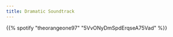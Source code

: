 ```yaml
---
title: Dramatic Soundtrack
---
```


<!--more-->

{{% spotify "theorangeone97" "5VvONyDmSpdErqseA75Vad" %}}

